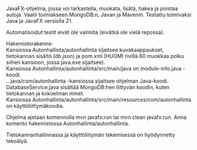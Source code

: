JavaFX-ohjelma, jossa voi tarkastella, muokata, lisätä, hakea ja poistaa autoja. Vaatii toimiakseen MongoDB:n, Javan ja Mavenin. Testattu toimivaksi Java ja JavaFX versiolla 21.

Automatisoidut testit eivät ole valmiita (eivätkä ole vielä repossa).

Hakemistorakenne: <br />
Kansiossa Autonhallinta/autonhallinta sijaitsee kuvakaappaukset, tietokannan sisältö (db.json) ja pom.xml (HUOM! rivillä 60 muokkaa polku siihen kansioon, jossa java.exe sijaitsee). <br />
Kansiossa Autonhallinta/autonhallinta/src/main/java on module-info.java -koodi.<br /> ...java/com/autonhallinta -kansiossa sijaitsee ohjelman Java-koodi. DatabaseService.java sisältää MongoDB:hen liittyvän koodin, kuten tietokannan ja kokoelman nimet. <br />
Kansiossa Autonhallinta/autonhallinta/src/main/resources/com/autonhallinta on käyttöliittymäkoodia.

Ohjelma ajetaan komennolla mvn javafx:run tai mvn clean javafx:run. Anna komento hakemistossa Autonhallinta/autonhallinta.

Tietokannanhallinnassa ja käyttöliitymän tekemisessä on hyödynnetty tekoälyä.
